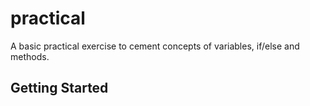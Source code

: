 # practical

A basic practical exercise to cement concepts of variables, if/else and methods.

## Getting Started

